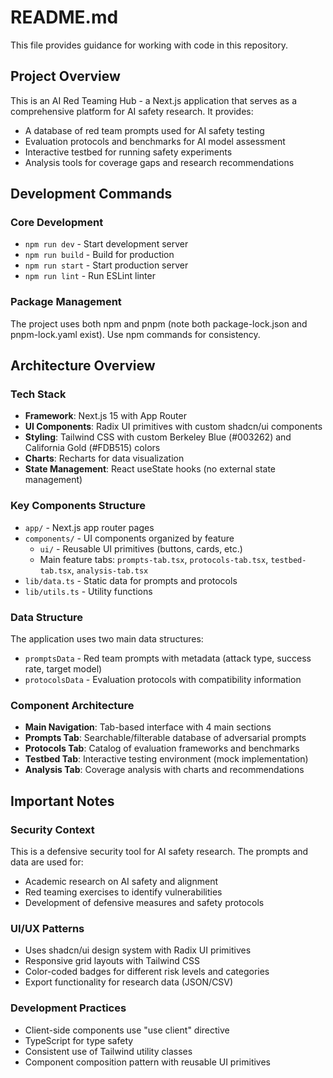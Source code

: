 # README.md

This file provides guidance for working with code in this repository.

## Project Overview
This is an AI Red Teaming Hub - a Next.js application that serves as a comprehensive platform for AI safety research. It provides:
- A database of red team prompts used for AI safety testing
- Evaluation protocols and benchmarks for AI model assessment
- Interactive testbed for running safety experiments
- Analysis tools for coverage gaps and research recommendations

## Development Commands

### Core Development
- `npm run dev` - Start development server
- `npm run build` - Build for production
- `npm run start` - Start production server
- `npm run lint` - Run ESLint linter

### Package Management
The project uses both npm and pnpm (note both package-lock.json and pnpm-lock.yaml exist). Use npm commands for consistency.

## Architecture Overview

### Tech Stack
- **Framework**: Next.js 15 with App Router
- **UI Components**: Radix UI primitives with custom shadcn/ui components
- **Styling**: Tailwind CSS with custom Berkeley Blue (#003262) and California Gold (#FDB515) colors
- **Charts**: Recharts for data visualization
- **State Management**: React useState hooks (no external state management)

### Key Components Structure
- `app/` - Next.js app router pages
- `components/` - UI components organized by feature
  - `ui/` - Reusable UI primitives (buttons, cards, etc.)
  - Main feature tabs: `prompts-tab.tsx`, `protocols-tab.tsx`, `testbed-tab.tsx`, `analysis-tab.tsx`
- `lib/data.ts` - Static data for prompts and protocols
- `lib/utils.ts` - Utility functions

### Data Structure
The application uses two main data structures:
- `promptsData` - Red team prompts with metadata (attack type, success rate, target model)
- `protocolsData` - Evaluation protocols with compatibility information

### Component Architecture
- **Main Navigation**: Tab-based interface with 4 main sections
- **Prompts Tab**: Searchable/filterable database of adversarial prompts
- **Protocols Tab**: Catalog of evaluation frameworks and benchmarks
- **Testbed Tab**: Interactive testing environment (mock implementation)
- **Analysis Tab**: Coverage analysis with charts and recommendations

## Important Notes

### Security Context
This is a defensive security tool for AI safety research. The prompts and data are used for:
- Academic research on AI safety and alignment
- Red teaming exercises to identify vulnerabilities
- Development of defensive measures and safety protocols

### UI/UX Patterns
- Uses shadcn/ui design system with Radix UI primitives
- Responsive grid layouts with Tailwind CSS
- Color-coded badges for different risk levels and categories
- Export functionality for research data (JSON/CSV)

### Development Practices
- Client-side components use "use client" directive
- TypeScript for type safety
- Consistent use of Tailwind utility classes
- Component composition pattern with reusable UI primitives
